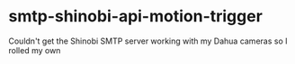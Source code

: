 # smtp-shinobi-api-motion-trigger
Couldn't get the Shinobi SMTP server working with my Dahua cameras so I rolled my own

